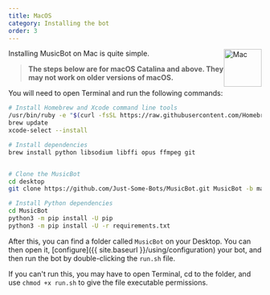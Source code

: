 ```yaml
---
title: MacOS
category: Installing the bot
order: 3
---
```

<img class="doc-img" src="{{ site.baseurl }}/images/mac.png" alt="Mac" style="width: 75px; float: right;"/>

Installing MusicBot on Mac is quite simple.

> **The steps below are for macOS Catalina and above. They may not work on older versions of macOS.**

You will need to open Terminal and run the following commands:

```bash
# Install Homebrew and Xcode command line tools
/usr/bin/ruby -e "$(curl -fsSL https://raw.githubusercontent.com/Homebrew/install/master/install)"
brew update
xcode-select --install

# Install dependencies
brew install python libsodium libffi opus ffmpeg git


# Clone the MusicBot
cd desktop
git clone https://github.com/Just-Some-Bots/MusicBot.git MusicBot -b master 

# Install Python dependencies
cd MusicBot
python3 -m pip install -U pip
python3 -m pip install -U -r requirements.txt
```

After this, you can find a folder called `MusicBot` on your Desktop. You can then open it, [configure]({{ site.baseurl }}/using/configuration) your bot, and then run the bot by double-clicking the `run.sh` file.

If you can't run this, you may have to open Terminal, cd to the folder, and use `chmod +x run.sh` to give the file executable permissions.
